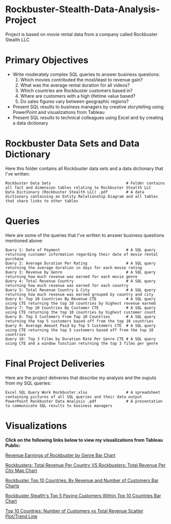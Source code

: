# Rockbuster-Stealth-Data-Analysis-Project

Project is based on movie rental data from a company called Rockbuster Stealth LLC

# Primary Objectives

* Write moderately complex SQL queries to answer business questions:
  1. Which movies contributed the most/least to revenue gain? 
  2. What was the average rental duration for all videos? 
  3. Which countries are Rockbuster customers based in? 
  4. Where are customers with a high lifetime value based? 
  5. Do sales figures vary between geographic regions? 
* Present SQL results to business managers by creative storytelling using PowerPoint and visualizations from Tableau
* Present SQL results to technical colleagues using Excel and by creating a data dictionary

# Rockbuster Data Sets and Data Dictionary

Here this folder contains all Rockbuster data sets and a data dictionary that I've written:
```
Rockbuster Data Sets                                 # Folder contains all fact and dimension tables relating to Rockbuster Stealth LLC
Data Dictionary (Rockbuster Stealth LLC) .pdf        # A data dictionary containing an Entity Relationship Diagram and all tables that share links to other tables
```

# Queries

Here are some of the queries that I've written to answer business questions mentioned above:
```
Query 1: Date of Payment                             # A SQL query returning customer information regarding their date of movie rental purchase
Query 2: Average Duration Per Rating                 # A SQL query returning the average duration in days for each movie rating
Query 3: Revenue by Genre                            # A SQL query returning how much revenue was earned for each movie genre
Query 4: Total Revenue Country                       # A SQL query returning how much revenue was earned for each country
Query 5: Total Revenue Country & City                # A SQL query returning how much revenue was earned grouped by country and city
Query 6: Top 10 Countries By Revenue CTE             # A SQL query using CTE returning the top 10 countries by highest revenue earned
Query 7: Top 10 Countries By Customer CTE            # A SQL query using CTE returning the top 10 countries by highest customer count
Query 8: Top 5 Customers From Top 10 Countries       # A SQL query returning the top 5 customers based off from the top 10 countries
Query 9: Average Amount Paid by Top 5 Customers CTE  # A SQL query using CTE returning the top 5 customers based off from the top 10 countries
Query 10: Top 3 Films by Duration Rate Per Genre CTE # A SQL query using CTE and a window function returning the top 3 films per genre
```

# Final Project Deliveries

Here are the project deliveries that describe my analysis and the ouputs from my SQL queries:
```
Excel SQL Query Work Rockbuster.xlsx                 # A spreadsheet containing pictures of all SQL queries and their data output
PowerPoint Rockbuster Data Analysis .pdf             # A presentation to communicate SQL results to business managers 
```

# Visualizations

**Click on the following links below to view my visualizations from Tableau Public:**

[Revenue Earnings of Rockbuster by Genre Bar Chart](https://public.tableau.com/app/profile/matthew3308/viz/ComparingRevenuesofDifferentMovieGenres/Sheet1)

[Rockbusters: Total Revenue Per Country VS Rockbusters: Total Revenue Per City Map Chart](https://public.tableau.com/app/profile/matthew3308/viz/Top10CountriesNumberofCustomersvsTotalRevenue/RockbustersTotalRevenuePerCountryVSRockbustersTotalRevenuePerCity?publish=yes)

[Rockbuster Top 10 Countries: By Revenue and Number of Customers Bar Charts](https://public.tableau.com/app/profile/matthew3308/viz/RockbusterTop10CountriesByRevenueandNumberofCustomers/RockbusterTop10CountriesByRevenueandNumberofCustomers?publish=yes)

[Rockbuster Stealth's Top 5 Paying Customers Within Top 10 Countries Bar Chart](https://public.tableau.com/app/profile/matthew3308/viz/RockbusterStealthsTop5PayingCustomersWithinTop10Countries/RockbustersHighestPayingCustomerForEachoftheTop10CountriesByCustomerandRevenueinMovieSales?publish=yes)

[Top 10 Countries: Number of Customers vs Total Revenue Scatter Plot/Trend Line](https://public.tableau.com/app/profile/matthew3308/viz/Top10CountriesNumberofCustomersvsTotalRevenue/NumberofCustomersvsTotalRevenue?publish=yes) 
